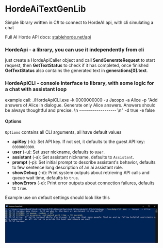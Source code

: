 # HordeAiTextGenLib
Simple library written in C# to connect to HordeAI api, with cli simulating a chat

Full AI Horde API docs: [stablehorde.net/api](https://stablehorde.net/api/)

### HordeApi - a library, you can use it independently from cli 

just create a HordeApiCaller object and call **SendGenerateRequest** to start request, then **GetTextStatus** to check if it has completed, once finished **GetTextStatus** also contains the generated text in **generations[0].text**.


### HordeApiCLI - console interface to library, with some logic for a chat with assistant loop
example call: ./HordeApiCLI.exe -k 0000000000 -u Jacopo -a Alice -p "Add answers of Alice in dialogue. Generate only Alice answers. Answers should be always thoughtful and precise. \n ------------------- \n" -d true -e false
#### Options

`Options` contains all CLI arguments, all have default values

- **apiKey** (-k): Set API key. If not set, it defaults to the guest API key: `0000000000`.
- **user** (-u): Set user nickname, defaults to `User`.
- **assistant** (-a): Set assistant nickname, defaults to `Assistant`.
- **prompt** (-p): Set initial prompt to describe assistant's behavior, defaults to few sentence long description of an ai assistant role.
- **showDebug** (-d): Print system outputs about retrieving API calls and queue wait time, defaults to `true`.
- **showErrors** (-e): Print error outputs about connection failures, defaults to `true`.


Example use on default settings should look like this


![screenshot](Docs/screenshot.PNG)